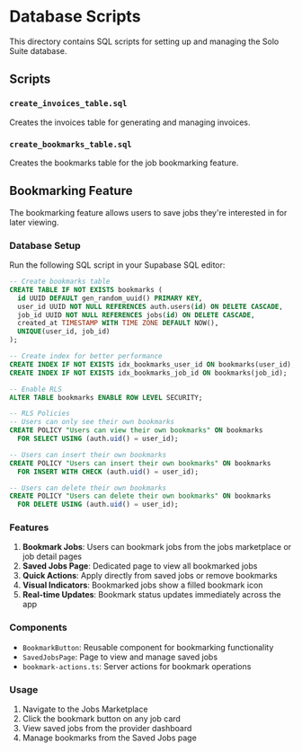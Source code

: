 # Database Scripts

This directory contains SQL scripts for setting up and managing the Solo Suite database.

## Scripts

### `create_invoices_table.sql`

Creates the invoices table for generating and managing invoices.

### `create_bookmarks_table.sql`

Creates the bookmarks table for the job bookmarking feature.

## Bookmarking Feature

The bookmarking feature allows users to save jobs they're interested in for later viewing.

### Database Setup

Run the following SQL script in your Supabase SQL editor:

```sql
-- Create bookmarks table
CREATE TABLE IF NOT EXISTS bookmarks (
  id UUID DEFAULT gen_random_uuid() PRIMARY KEY,
  user_id UUID NOT NULL REFERENCES auth.users(id) ON DELETE CASCADE,
  job_id UUID NOT NULL REFERENCES jobs(id) ON DELETE CASCADE,
  created_at TIMESTAMP WITH TIME ZONE DEFAULT NOW(),
  UNIQUE(user_id, job_id)
);

-- Create index for better performance
CREATE INDEX IF NOT EXISTS idx_bookmarks_user_id ON bookmarks(user_id);
CREATE INDEX IF NOT EXISTS idx_bookmarks_job_id ON bookmarks(job_id);

-- Enable RLS
ALTER TABLE bookmarks ENABLE ROW LEVEL SECURITY;

-- RLS Policies
-- Users can only see their own bookmarks
CREATE POLICY "Users can view their own bookmarks" ON bookmarks
  FOR SELECT USING (auth.uid() = user_id);

-- Users can insert their own bookmarks
CREATE POLICY "Users can insert their own bookmarks" ON bookmarks
  FOR INSERT WITH CHECK (auth.uid() = user_id);

-- Users can delete their own bookmarks
CREATE POLICY "Users can delete their own bookmarks" ON bookmarks
  FOR DELETE USING (auth.uid() = user_id);
```

### Features

1. **Bookmark Jobs**: Users can bookmark jobs from the jobs marketplace or job detail pages
2. **Saved Jobs Page**: Dedicated page to view all bookmarked jobs
3. **Quick Actions**: Apply directly from saved jobs or remove bookmarks
4. **Visual Indicators**: Bookmarked jobs show a filled bookmark icon
5. **Real-time Updates**: Bookmark status updates immediately across the app

### Components

- `BookmarkButton`: Reusable component for bookmarking functionality
- `SavedJobsPage`: Page to view and manage saved jobs
- `bookmark-actions.ts`: Server actions for bookmark operations

### Usage

1. Navigate to the Jobs Marketplace
2. Click the bookmark button on any job card
3. View saved jobs from the provider dashboard
4. Manage bookmarks from the Saved Jobs page
